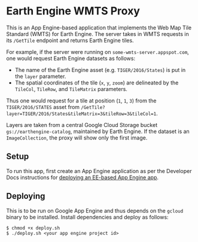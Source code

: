 # Earth Engine WMTS Proxy

This is an App Engine-based application that implements the Web Map Tile
Standard (WMTS) for Earth Engine. The server takes in WMTS requests in its
`/GetTile` endpoint and returns Earth Engine tiles.

For example, if the server were running on `some-wmts-server.appspot.com`, one
would request Earth Engine datasets as follows:

*   The name of the Earth Engine asset (e.g. `TIGER/2016/States`) is put in the
    `layer` parameter.
*   The spatial coordinates of the tile (`x`, `y`, `zoom`) are delineated by the
    `TileCol`, `TileRow`, and `TileMatrix` parameters.

Thus one would request for a tile at position (`1`, `1`, `3`) from the
`TIGER/2016/STATES` asset from
`/GetTile?layer=TIGER/2016/States&tileMatrix=3&tileRow=3&tileCol=1`.

Layers are taken from a central Google Cloud Storage bucket
`gs://earthengine-catalog`, maintained by Earth Engine. If the dataset is an
`ImageCollection`, the proxy will show only the first image.

## Setup

To run this app, first create an App Engine application as per the Developer
Docs instructions for [deploying an EE-based App Engine app][1].

## Deploying

This is to be run on Google App Engine and thus depends on the `gcloud` binary
to be installed. Install dependencies and deploy as follows:

```
$ chmod +x deploy.sh
$ ./deploy.sh <your app engine project id>
```

[1]: https://developers.google.com/earth-engine/app_engine_intro#deploying-app-engine-apps-with-earth-engine
[2]: https://cloud.google.com/appengine/docs/standard/python/config/appref
